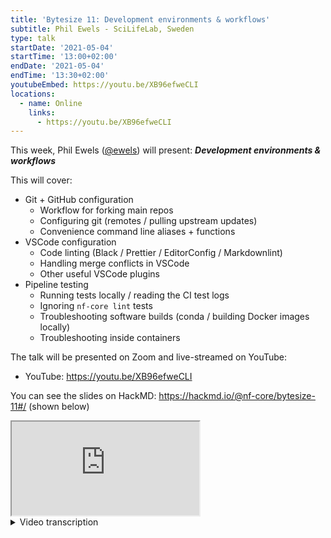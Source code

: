 ```yaml
---
title: 'Bytesize 11: Development environments & workflows'
subtitle: Phil Ewels - SciLifeLab, Sweden
type: talk
startDate: '2021-05-04'
startTime: '13:00+02:00'
endDate: '2021-05-04'
endTime: '13:30+02:00'
youtubeEmbed: https://youtu.be/XB96efweCLI
locations:
  - name: Online
    links:
      - https://youtu.be/XB96efweCLI
---
```


This week, Phil Ewels ([@ewels](http://github.com/ewels/)) will present: _**Development environments & workflows**_

This will cover:

- Git + GitHub configuration
  - Workflow for forking main repos
  - Configuring git (remotes / pulling upstream updates)
  - Convenience command line aliases + functions
- VSCode configuration
  - Code linting (Black / Prettier / EditorConfig / Markdownlint)
  - Handling merge conflicts in VSCode
  - Other useful VSCode plugins
- Pipeline testing
  - Running tests locally / reading the CI test logs
  - Ignoring `nf-core lint` tests
  - Troubleshooting software builds (conda / building Docker images locally)
  - Troubleshooting inside containers

The talk will be presented on Zoom and live-streamed on YouTube:

- YouTube: <https://youtu.be/XB96efweCLI>

You can see the slides on HackMD: <https://hackmd.io/@nf-core/bytesize-11#/> (shown below)

<div class="ratio ratio-16x9 border shadow">
  <iframe  src="https://hackmd.io/@nf-core/bytesize-11#/" allowfullscreen></iframe>
</div>

<details markdown="1"><summary>Video transcription</summary>

:::note
The content has been edited to make it reader-friendly
:::

[1:04](https://youtu.be/XB96efweCLI?list=PL3xpfTVZLcNiSvvPWORbO32S1WDJqKp1e&t=64) So today’s talk is in response to the suggestions for talks for this series that we received from you. Some of you said that you would find it interesting to see how one or more of us who set up things on nf-core organise ourselves, with all the tips and tricks we have to make our day-to-day working easier. I have tried to build this around a talk that Alex Peltzer gave a few sessions ago (see [Bytesize#4](https://nf-co.re/events/2021/bytesize-4-github-contribution-basics)). If you’re completely new to working with GitHub, please check out his talk first because he covers a lot of jargon that working with GitHub entails. I’m going to cover slightly more advanced things during this talk. This is based on my personal set up, and there are ways to discover and figure things out as you go along. But hopefully, some of what I show here will be helpful. I realise that the term workflows is probably a bit misleading in the context of nf-core. Workflows here is meant to be a demonstration of how I work, how I get into a project, start working with a Git repository etc.

[2:52](https://youtu.be/XB96efweCLI?list=PL3xpfTVZLcNiSvvPWORbO32S1WDJqKp1e&t=172) I will cover three sections and I’m going to start by talking a little about GitHub configuration: how I start on a new project and how I work collaboratively on repositories. The one thing that comes up a lot on Slack is how to pull in updates other people are doing on the `dev` branch, and this is relevant when you have lots of different people working on the same code base, especially if you’re doing this for the first time. Then I’ll briefly touch upon my code editor; I used to use [Atom](https://atom.io/) for a long time, and have recently switched to [VSCode](https://code.visualstudio.com/). Finally, I’ll cover a little about pipeline testing and how I do some debugging.

[4:02](https://youtu.be/XB96efweCLI?list=PL3xpfTVZLcNiSvvPWORbO32S1WDJqKp1e&t=242) There’s going to be a mix of slides and live demo here. So Git and Github configuration: four topics here. Firstly, getting started with working on nf-core or any repository that you haven’t created yourself to start with, but you’d like to contribute to. This is the case for most nf-core pipelines, most of the time. So, you’re using a pipeline, and you’ve found a bug or want to add a new feature. Let’s talk about how to get that pipeline off the web and onto your system, synchronise the updates, and contribute to other people’s pull requests with a live demo.

[4:46](https://youtu.be/XB96efweCLI?list=PL3xpfTVZLcNiSvvPWORbO32S1WDJqKp1e&t=286) Just before we started, I dug out an nf-core pipeline that I have never worked on before. `nf-core/cageseq` is one of those pipelines that’s one of the newer pipelines and I’ve never cloned it, or contributed to it.

[5:09](https://youtu.be/XB96efweCLI?list=PL3xpfTVZLcNiSvvPWORbO32S1WDJqKp1e&t=309) The first thing I want to do is to make my own fork from the head nf-core repository.

[5:24](https://youtu.be/XB96efweCLI?list=PL3xpfTVZLcNiSvvPWORbO32S1WDJqKp1e&t=324) I do that by clicking `fork`. It asks where I would like to have it forked to, and I’d like to have it forked to my personal account. So I do a couple of things with this new repository, and the first thing I do is to drop the nf-core prefix. So I always do this mainly for myself so that it’s clear to me what it is. The other thing I do is to grab the URL of the main one, and update this “about” field and say main pipeline here, and put the URL for the main repository here. Then I uncheck all this stuff, turning off as many features as possible because I don’t want it to collect issues, wikis, projects, or anything like that. So I turn all of that off.

[6:16](https://youtu.be/XB96efweCLI?list=PL3xpfTVZLcNiSvvPWORbO32S1WDJqKp1e&t=376) I’d like to make it clear as possible that this is not the main repository and doing this stuff doesn’t affect the upstream fork.

[6:28](https://youtu.be/XB96efweCLI?list=PL3xpfTVZLcNiSvvPWORbO32S1WDJqKp1e&t=388) So the next thing I want to do is to work on this code locally. I do that by cloning the repository. So I do a little drop down and copy this onto the clipboard. You can use either `https` or `ssh` (I personally always use ssh) - you need to set up GitHub for that, but it’s not too difficult to do, and I will show you an easy way to do that.

[6:51](https://youtu.be/XB96efweCLI?list=PL3xpfTVZLcNiSvvPWORbO32S1WDJqKp1e&t=411) So I copy this URL and then I go to my GitHub, do `git clone` and then I paste the URL. Then we get that into a directory. I usually rename it.

[7:15](https://youtu.be/XB96efweCLI?list=PL3xpfTVZLcNiSvvPWORbO32S1WDJqKp1e&t=435) Then if we just go into this directory, I’ve got the files there. I can do `git log` to look at all the recent changes, `git status` to check what I’ve done, and `git branch` to see all the branches and so on.

[7:32](https://youtu.be/XB96efweCLI?list=PL3xpfTVZLcNiSvvPWORbO32S1WDJqKp1e&t=452) So I can push my changes to my fork of the repository. Now let’s assume I want to work on something here, so I’ll make a new file.

[7:47](https://youtu.be/XB96efweCLI?list=PL3xpfTVZLcNiSvvPWORbO32S1WDJqKp1e&t=467) Now if I do `git status`, I see that there’s a new file; `git commit -a` and because it’s a new file, I need to do `git add text.txt`. Then I do `git status`(you see it’s staged here), but I need to commit it, so I do `git commit -m`, m for message “This is a new file”. I can do `git push`, and it will push that file to my fork of the repository.

[8:15](https://youtu.be/XB96efweCLI?list=PL3xpfTVZLcNiSvvPWORbO32S1WDJqKp1e&t=496) The main nf-core fork still doesn’t know anything about it. So to start doing things in the main fork now, I can open up a new `pull request`.

[8:25](https://youtu.be/XB96efweCLI?list=PL3xpfTVZLcNiSvvPWORbO32S1WDJqKp1e&t=505) I’ve made an easy mistake here, which is that I was working off the `master` branch - the default branch, and so the code I was changing was quite well behind the `dev` branch, where the latest version of the code is going to be. Sometimes that doesn’t matter, but sometimes it could be a bit of an issue. In this particular case, I’ve just created a new code from scratch, but if I was editing code that had already been changed on `dev`, it could be a mess.

[8:48](https://youtu.be/XB96efweCLI?list=PL3xpfTVZLcNiSvvPWORbO32S1WDJqKp1e&t=528) So what I needed to do was to pull the changes from `dev`. If I just undo this by `git reset --hard HEAD -1`, that just takes my repository back one commit and deletes everything. Then I do `git push --force`, which overwrites the remote.

[9:14](https://youtu.be/XB96efweCLI?list=PL3xpfTVZLcNiSvvPWORbO32S1WDJqKp1e&t=553) Now I want to pull in the changes from the main nf-core workflow, so I copy this URL again. What we want to do is we want to add a second remote. So when you clone a repository, it sets up a remote for the web repository at github.com, and you can see that if you do`git remote -v` (v for verbose), you see that I have a remote called origin and the URL that I pasted in. I want to tell my local copy of the code where the upstream version is, I do that through `git remote add`. I call it upstream here, but you can call it whatever you want (convention is usually upstream). I’m going to paste the nf-core URL. Now if I do `git remote -v`, you can see that I’ve got both sets.

[10:01](https://youtu.be/XB96efweCLI?list=PL3xpfTVZLcNiSvvPWORbO32S1WDJqKp1e&t=601) Now I can do `git pull` and this gets the name of the branch I’m on. I can do `git pull upstream` and the name of the branch (I’m interested in getting stuff from `dev`) to pull up the new changes from the `dev` branch.

[10:25](https://youtu.be/XB96efweCLI?list=PL3xpfTVZLcNiSvvPWORbO32S1WDJqKp1e&t=625) `git push` pushed that to my fork, which is now up-to-date with the `dev` branch instead of with the `master` branch. I can go ahead and do changes and then make a `pull request`. It is important to pull changes like this every time you come back to a repository because it’s a good way to avoid merge conflicts and so it’s really important to get used to doing this. It is a key concept when working collaboratively and when a lot of changes are being pushed all the time.

[11:22](https://youtu.be/XB96efweCLI?list=PL3xpfTVZLcNiSvvPWORbO32S1WDJqKp1e&t=682) You can also do this if you’re working on a branch, you can still pull from whatever upstream branch you want.

[11:28](https://youtu.be/XB96efweCLI?list=PL3xpfTVZLcNiSvvPWORbO32S1WDJqKp1e&t=688) One tip - something I’ve reinvented myself - because I do those sequencer commands so frequently. I’ve written myself a little bash function, which I call g update, so I do `gupdate dev`, each time I start working on a project on the terminal. It also prunes branches and does a couple of other things. The [slides](https://hackmd.io/@nf-core/bytesize-11#/) for this presentation have links to where I keep my snipped codes, so do check them out if you’d like to use them. You can also make your own version of the same thing.

[12:04](https://youtu.be/XB96efweCLI?list=PL3xpfTVZLcNiSvvPWORbO32S1WDJqKp1e&t=724) One final thing with Git workflows is again to avoid merge conflicts. It’s nice to work on branches because it allows you to do a packet of work on a pipeline, make a `pull request` that can go back and forth during code review and that could take a while, but you might also want to do another fraction of work on the same repository at the same time. If it’s all together on the same branch, it can be very difficult to execute. So instead, it’s a good idea to start out on a new branch using `git checkout -b`, which is a shortcut for creating a branch and checking out to it.

[13:03](https://youtu.be/XB96efweCLI?list=PL3xpfTVZLcNiSvvPWORbO32S1WDJqKp1e&t=783) I almost never do any work on `master`. Now I can do my normal work, so `echo “Test” > test.txt`, `git add test.txt`, `git commit -m My new file`. When I push this, it will complain because on my fork on GitHub, I don’t have a branch called “My new feature”, and I haven’t set up where to push that. So the first time you try and push a new feature to a new branch, you might not be able to. In that case, you just copy that command and paste it. Alternatively, you do `git push --u origin` (origin is the name of my remote for my fork). So that has now created a branch on my fork with my new feature.

[13:56](https://youtu.be/XB96efweCLI?list=PL3xpfTVZLcNiSvvPWORbO32S1WDJqKp1e&t=836) So there it is.. You can see that it’s got the test.txt file and what’s especially nice is that GitHub actually even responds with a link to make a pull request. I can just hold the command key (`command`) on a Mac or the control key (`ctrl`) on a PC, and click to open up a new pull request straight out of the terminal. So this is the main workflow that I follow every day for working on code-base, making pull requests, updates etc.

[14:30](https://youtu.be/XB96efweCLI?list=PL3xpfTVZLcNiSvvPWORbO32S1WDJqKp1e&t=870) It’s taken me a long time to get to a workflow that I really like when working on other people’s pull requests. So for example, if I go to nf-core/tools and look at these pull requests, I notice that there is a pull request here that someone has made. It has a bunch of merge conflicts and some small bugs that would take longer to write comments on than to fix yourself. It could also be that you’re working with someone else on a pull request but they’ve initiated it from their fork. There are lots of different ways or reasons why you might want to push your code to someone else’s fork. This relies then on the person who created the pull request to have a box (“allow maintainers to push to this pull request”) checked, but by default it’s checked for personal accounts.

[15:34](https://youtu.be/XB96efweCLI?list=PL3xpfTVZLcNiSvvPWORbO32S1WDJqKp1e&t=934) What I use is a tool released by GitHub called `github cli`, which you can install on any system in a variety of ways. This gives me a new command called `gh`, and it’s both very powerful, and flexible. So in this case, I’m going to go to my tools repository, then `git checkout master` to go back into the `master` branch, and then I’m going to do `gupdate dev`, so that it pulls out a bunch of stuff that’s been merged into the `main` branch. Then I’m going to copy the pull request number here, and then I’ll do `gh pr checkout` because I want to check that code out on my local system. I’ve already set up the CLI with authentication and it knows that the nf-core repository is like the main one where I’m interested in tracking pull requests. So it just knows what to do, it just gets everything for me and pulls this code out into a new branch that I now have locally and can work on. I can even do `git commit` `git push`, and it will turn up on the other person’s repository on their fork and feature in this pull request. Now multiple people can work on the same progress space as long as they have the right access. This is incredibly powerful.

[17:10](https://youtu.be/XB96efweCLI?list=PL3xpfTVZLcNiSvvPWORbO32S1WDJqKp1e&t=1030) I’ll give you a quick example. So here we have a merge conflict, a classic changelog where two lines have been added by two different people in parallel and it doesn’t know which one to use. But we can see we want to keep both, so I could just do this on GitHub on the web browser by just deleting these lines and then clicking `mark as resolved`. Now for the sake of providing a demo here, I’m going to do it locally. This is also because for some merge conflicts, it can be more complex to merge on the web interface.

[17:58](https://youtu.be/XB96efweCLI?list=PL3xpfTVZLcNiSvvPWORbO32S1WDJqKp1e&t=1078) Use a code editor! So what I’m going to do is to pull in the changes from my `master` branch, which should generate the same merge conflict. Then I’m going to try and fix that. I’ve got VSCode installed, so I’m going to do `code .` to open this directory, and then if I click the git tab, I can see merge changes (with an exclamation mark). This is the file that needed my attention. I can click on that icon, it takes me to that file, I see we have a merge conflict and it’s highlighted, so I can scroll through this file and see all the merge conflicts. What’s nice is that there are buttons along the top saying accept current, which is green, accept incoming, which is the one I’m trying to merge in from `master` and is highlighted in blue, and then there’s accept both, which is for more complicated things. I want to keep both, so I can just click and it’s done.

[19:10](https://youtu.be/XB96efweCLI?list=PL3xpfTVZLcNiSvvPWORbO32S1WDJqKp1e&t=1150) Then I go do `git status` - I use another shortcut here - `gs`, which is more succinct. You see it’s all fine, then I do `git commit`, `fix merge conflict`, `git push` even though this directory is my fork. This pull request is basically the other person’s pull request, but my commit ends up on this pull request.

[19:51](https://youtu.be/XB96efweCLI?list=PL3xpfTVZLcNiSvvPWORbO32S1WDJqKp1e&t=1191) Now when I’m done I just go `git checkout master`, and if I want to I can `git branch -D` because it’s not yet merged. I can get ride of that branch which was pulled up.

[20:09](https://youtu.be/XB96efweCLI?list=PL3xpfTVZLcNiSvvPWORbO32S1WDJqKp1e&t=1209) So that was the main part of the talk. I’ve covered Git, GitHub, how I work with other people’s code, remote code, VSCode configuration, merge conflicts etc.

</details>
